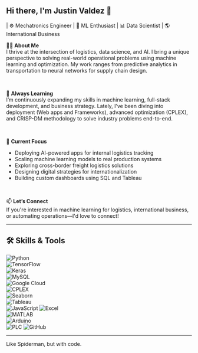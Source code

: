 ## Hi there, I'm Justin Valdez 👋  
| ⚙️ Mechatronics Engineer | 🤖 ML Enthusiast | 📊 Data Scientist | 🌎 International Business  

👨‍💻 **About Me**  
I thrive at the intersection of logistics, data science, and AI. I bring a unique perspective to solving real-world operational problems using machine learning and optimization. My work ranges from predictive analytics in transportation to neural networks for supply chain design.

<br>

🌱 **Always Learning**  
I’m continuously expanding my skills in machine learning, full-stack development, and business strategy. Lately, I’ve been diving into deployment (Web apps and Frameworks), advanced optimization (CPLEX), and CRISP-DM methodology to solve industry problems end-to-end.  

<br>

🔭 **Current Focus**  
- Deploying AI-powered apps for internal logistics tracking  
- Scaling machine learning models to real production systems  
- Exploring cross-border freight logistics solutions
- Designing digital strategies for internationalization 
- Building custom dashboards using SQL and Tableau

<br>

📫 **Let’s Connect**  
If you're interested in machine learning for logistics, international business, or automating operations—I'd love to connect!  

---

## 🛠️ Skills & Tools

![Python](https://img.shields.io/badge/Python-3776AB?style=for-the-badge&logo=python&logoColor=white)  
![TensorFlow](https://img.shields.io/badge/TensorFlow-FF6F00?style=for-the-badge&logo=tensorflow&logoColor=white)  
![Keras](https://img.shields.io/badge/Keras-D00000?style=for-the-badge&logo=keras&logoColor=white)  
![MySQL](https://img.shields.io/badge/MySQL-005C84?style=for-the-badge&logo=mysql&logoColor=white)  
![Google Cloud](https://img.shields.io/badge/Google_Cloud-4285F4?style=for-the-badge&logo=googlecloud&logoColor=white)  
![CPLEX](https://img.shields.io/badge/CPLEX-000000?style=for-the-badge&logo=ibm&logoColor=white)  
![Seaborn](https://img.shields.io/badge/Seaborn-4C61E8?style=for-the-badge&logo=python&logoColor=white)  
![Tableau](https://img.shields.io/badge/Tableau-E97627?style=for-the-badge&logo=tableau&logoColor=white)  
![JavaScript](https://img.shields.io/badge/JavaScript-F7DF1E?style=for-the-badge&logo=javascript&logoColor=black)
![Excel](https://img.shields.io/badge/Excel-217346?style=for-the-badge&logo=microsoft-excel&logoColor=white)  
![MATLAB](https://img.shields.io/badge/MATLAB-0076A8?style=for-the-badge&logo=Mathworks&logoColor=white)  
![Arduino](https://img.shields.io/badge/Arduino-00979D?style=for-the-badge&logo=arduino&logoColor=white)  
![PLC](https://img.shields.io/badge/PLC-FF6F00?style=for-the-badge&logo=automation&logoColor=white)
![GitHub](https://img.shields.io/badge/GitHub-181717?style=for-the-badge&logo=github&logoColor=white)

---

Like Spiderman, but with code.
